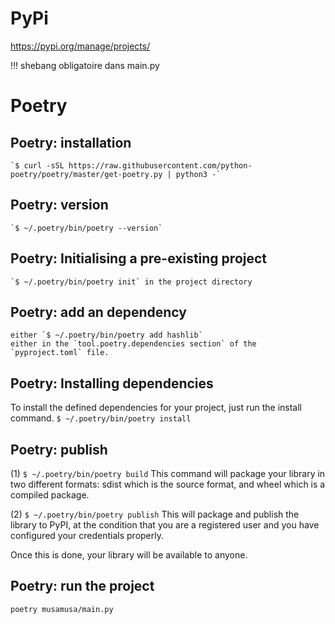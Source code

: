 PyPi
====
https://pypi.org/manage/projects/

!!! shebang obligatoire dans main.py

Poetry
======

Poetry: installation
--------------------
    `$ curl -sSL https://raw.githubusercontent.com/python-poetry/poetry/master/get-poetry.py | python3 -`

Poetry: version
---------------
    `$ ~/.poetry/bin/poetry --version`
    
Poetry: Initialising a pre-existing project
-------------------------------------------
    `$ ~/.poetry/bin/poetry init` in the project directory
    
Poetry: add an dependency
-------------------------
    either `$ ~/.poetry/bin/poetry add hashlib`
    either in the `tool.poetry.dependencies section` of the `pyproject.toml` file.
    
Poetry: Installing dependencies
-------------------------------
To install the defined dependencies for your project, just run the install command.
    `$ ~/.poetry/bin/poetry install`
    
Poetry: publish
---------------
(1) `$ ~/.poetry/bin/poetry build`
This command will package your library in two different formats: 
sdist which is the source format, and wheel which is a compiled package.

(2) `$ ~/.poetry/bin/poetry publish`
This will package and publish the library to PyPI, 
at the condition that you are a registered user and 
you have configured your credentials properly.

Once this is done, your library will be available to anyone.

Poetry: run the project
-------------------------------
`poetry musamusa/main.py`
